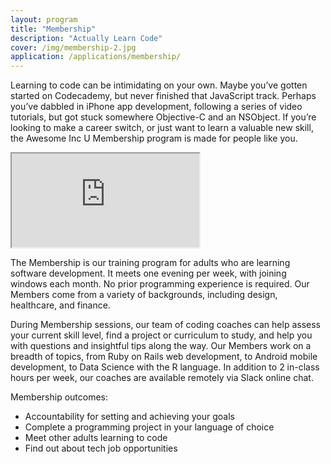 ```yaml
---
layout: program
title: "Membership"
description: "Actually Learn Code"
cover: /img/membership-2.jpg
application: /applications/membership/
---
```


Learning to code can be intimidating on your own. Maybe you’ve gotten started on Codecademy, but never finished that JavaScript track. Perhaps you’ve dabbled in iPhone app development, following a series of video tutorials, but got stuck somewhere Objective-C and an NSObject. If you’re looking to make a career switch, or just want to learn a valuable new skill, the Awesome Inc U Membership program is made for people like you.

<div class="embed-responsive embed-responsive-16by9"><iframe class="embed-responsive-item" src="https://www.youtube.com/embed/CY_cd8kUJ_I"></iframe></div>

The Membership is our training program for adults who are learning software development. It meets one evening per week, with joining windows each month. No prior programming experience is required. Our Members come from a variety of backgrounds, including design, healthcare, and finance. 

During Membership sessions, our team of coding coaches can help assess your current skill level, find a project or curriculum to study, and help you with questions and insightful tips along the way. Our Members work on a breadth of topics, from Ruby on Rails web development, to Android mobile development, to Data Science with the R language. In addition to 2 in-class hours per week, our coaches are available remotely via Slack online chat.

Membership outcomes:

* Accountability for setting and achieving your goals
* Complete a programming project in your language of choice
* Meet other adults learning to code
* Find out about tech job opportunities